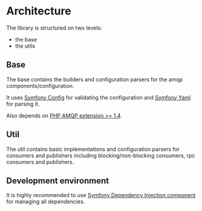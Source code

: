 # Architecture

The library is structured on two levels:

* the base 
* the utils

## Base

The base contains the builders and configuration parsers for the amqp components/configuration.

It uses [Symfony Config](https://github.com/symfony/Config) for validating the configuration and [Symfony Yaml](https://github.com/symfony/Yaml) for parsing it.

Also depends on [PHP AMQP extension >= 1.4](https://packagist.org/packages/pdezwart/php-amqp).

## Util

The util contains basic implementations and configuration parsers for consumers and publishers including blocking/non-blocking consumers, rpc consumers and publishers.

## Development environment

It is highly recommended to use [Symfony Dependency Injection component](https://github.com/symfony/DependencyInjection) for managing all dependencies.